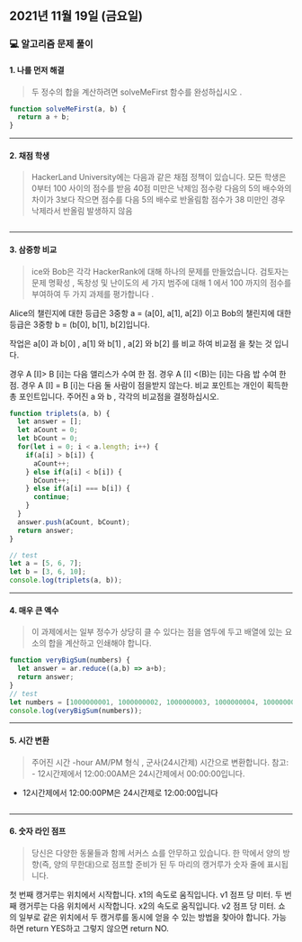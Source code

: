 ## 2021년 11월 19일 (금요일)
### 💻 알고리즘 문제 풀이

#### 1. 나를 먼저 해결 

> 두 정수의 합을 계산하려면 solveMeFirst 함수를 완성하십시오 .

```javascript
function solveMeFirst(a, b) {
  return a + b;
}
```

---

#### 2. 채점 학생

> HackerLand University에는 다음과 같은 채점 정책이 있습니다.
  모든 학생은 0부터 100 사이의 점수를 받음
  40점 미만은 낙제임
  점수랑 다음의 5의 배수와의 차이가 3보다 작으면 점수를 다음 5의 배수로 반올림함
  점수가 38 미만인 경우 낙제라서 반올림 발생하지 않음

```javascript


```

---


#### 3. 삼중항 비교

> ice와 Bob은 각각 HackerRank에 대해 하나의 문제를 만들었습니다. 
  검토자는 문제 명확성 , 독창성 및 난이도의 세 가지 범주에 대해 1 에서 100 까지의 점수를 부여하여 두 가지 과제를 평가합니다 .

  Alice의 챌린지에 대한 등급은 3중항 a = (a[0], a[1], a[2]) 이고 Bob의 챌린지에 대한 등급은
  3중항 b = (b[0], b[1], b[2]입니다.

  작업은 a[0] 과 b[0] , a[1] 와 b[1] , a[2] 와 b[2] 를 비교 하여 비교점 을 찾는 것 입니다.

  경우 A [I]> B [i]는 다음 앨리스가 수여 한 점.
  경우 A [I] <(B)는 [i]는 다음 밥 수여 한 점.
  경우 A [I] = B [i]는 다음 둘 사람이 점을받지 않는다.
  비교 포인트는 개인이 획득한 총 포인트입니다.
  주어진 a 와 b , 각각의 비교점을 결정하십시오.

```javascript
function triplets(a, b) {
  let answer = [];
  let aCount = 0;
  let bCount = 0;
  for(let i = 0; i < a.length; i++) {
    if(a[i] > b[i]) {
      aCount++;
    } else if(a[i] < b[i]) {
      bCount++;
    } else if(a[i] === b[i]) {
      continue;
    }
  }
  answer.push(aCount, bCount);
  return answer;
}

// test
let a = [5, 6, 7];
let b = [3, 6, 10];
console.log(triplets(a, b));
```
---


#### 4. 매우 큰 액수

> 이 과제에서는 일부 정수가 상당히 클 수 있다는 점을 염두에 두고 배열에 있는 요소의 합을
  계산하고 인쇄해야 합니다.


```javascript
function veryBigSum(numbers) {
  let answer = ar.reduce((a,b) => a+b);
  return answer;
}
// test
let numbers = [1000000001, 1000000002, 1000000003, 1000000004, 1000000005];
console.log(veryBigSum(numbers));

```

---

#### 5. 시간 변환

> 주어진 시간 -hour AM/PM 형식 , 군사(24시간제) 시간으로 변환합니다.
  참고: - 12시간제에서 12:00:00AM은 24시간제에서 00:00:00입니다.
  - 12시간제에서 12:00:00PM은 24시간제로 12:00:00입니다

```javascript

```

----

#### 6. 숫자 라인 점프

> 당신은 다양한 동물들과 함께 서커스 쇼를 안무하고 있습니다. 
  한 막에서 양의 방향(즉, 양의 무한대)으로 점프할 준비가 된 두 마리의 캥거루가 숫자 줄에 표시됩니다.

  첫 번째 캥거루는 위치에서 시작합니다. x1의 속도로 움직입니다. v1 점프 당 미터.
  두 번째 캥거루는 다음 위치에서 시작합니다. x2의 속도로 움직입니다. v2 점프 당 미터.
  쇼의 일부로 같은 위치에서 두 캥거루를 동시에 얻을 수 있는 방법을 찾아야 합니다.
  가능하면 return YES하고 그렇지 않으면 return NO.

```javascript

```